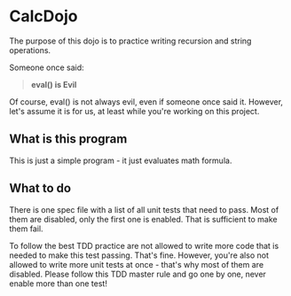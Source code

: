 # CalcDojo

The purpose of this dojo is to practice writing recursion and string operations.

Someone once said:
> **eval() is Evil**

Of course, eval() is not always evil, even if someone once said it.
However, let's assume it is for us, at least while you're working on this project.



## What is this program ##

This is just a simple program - it just evaluates math formula.


## What to do

There is one spec file with a list of all unit tests that need to pass. Most of them are disabled, only the first one is enabled.
That is sufficient to make them fail. 

To follow the best TDD practice are not allowed to write more code that is needed to make this test passing. That's fine.
However, you're also not allowed to write more unit tests at once - that's why most of them are disabled.
Please follow this TDD master rule and go one by one, never enable more than one test!




